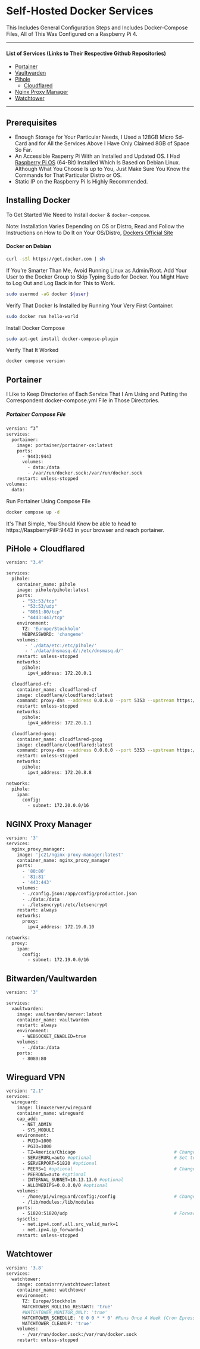 # Self-Hosted Docker Services
This Includes General Configuration Steps and Includes Docker-Compose Files, All of This Was Configured on a Raspberry Pi 4.

---

#### List of Services (Links to Their Respective Github Repositories)
* [Portainer](https://github.com/Portainer/Portainer)
* [Vaultwarden](https://github.com/Dani-Garcia/Vaultwarden)
* [Pihole](https://github.com/Pi-Hole/Pi-Hole)
  * [Cloudflared](https://github.com/Cloudflare/Cloudflared)
* [Nginx Proxy Manager](https://github.com/Nginxproxymanager/Nginx-Proxy-Manager)
* [Watchtower](https://github.com/Containrrr/Watchtower)

---

## Prerequisites
* Enough Storage for Your Particular Needs, I Used a 128GB Micro Sd-Card and for All the Services Above I Have Only Claimed 8GB of Space So Far.
* An Accessible Rasperry Pi With an Installed and Updated OS. I Had [Raspberry Pi OS](https://www.raspberrypi.com/Software/Operating-Systems/) (64-Bit) Installed Which Is Based on Debian Linux. Although What You Choose Is up to You, Just Make Sure You Know the Commands for That Particular Distro or OS.
* Static IP on the Raspberry Pi Is Highly Recommended.

## Installing Docker
To Get Started We Need to Install ```docker``` & ```docker-compose```.

Note: Installation Varies Depending on OS or Distro, Read and Follow the Instructions on How to Do It on Your OS/Distro, [Dockers Official Site](https://docs.docker.com/Desktop/Install/Debian/)
#### Docker on Debian 
``` Bash
curl -sSl https://get.docker.com | sh
```
If You’re Smarter Than Me, Avoid Running Linux as Admin/Root. Add Your User to the Docker Group to Skip Typing Sudo for Docker. You Might Have to Log Out and Log Back in for This to Work.
``` Bash
sudo usermod -aG docker ${user}
```
Verify That Docker Is Installed by Running Your Very First Container.
``` Bash
sudo docker run hello-world
```
Install Docker Compose 
``` Bash
sudo apt-get install docker-compose-plugin
```
Verify That It Worked
``` Bash
docker compose version
```

## Portainer
I Like to Keep Directories of Each Service That I Am Using and Putting the Correspondent docker-compose.yml File in Those Directories. 
##### Portainer Compose File
``` Bash
version: “3”
services:
  portainer:
    image: portainer/portainer-ce:latest
    ports:
      - 9443:9443
      volumes:
        - data:/data
        - /var/run/docker.sock:/var/run/docker.sock
    restart: unless-stopped
volumes:
  data:
```
Run Portainer Using Compose File
``` Bash
docker compose up -d
```
It's That Simple, You Should Know be able to head to https://RaspberryPiIP:9443 in your browser and reach portainer. 

## PiHole + Cloudflared
``` Bash
version: "3.4"

services:
  pihole:
    container_name: pihole
    image: pihole/pihole:latest
    ports:
      - "53:53/tcp"
      - "53:53/udp"
      - "8061:80/tcp"
      - "4443:443/tcp"
    environment:
      TZ: 'Europe/Stockholm'
      WEBPASSWORD: 'changeme'
    volumes:
       - './data/etc:/etc/pihole/'
       - './data/dnsmasq.d/:/etc/dnsmasq.d/'
    restart: unless-stopped
    networks:
      pihole:
        ipv4_address: 172.20.0.1

  cloudflared-cf:
    container_name: cloudflared-cf
    image: cloudflare/cloudflared:latest
    command: proxy-dns --address 0.0.0.0 --port 5353 --upstream https://1.1.1.1/dns-query --upstream https://1.0.0.1/dns-query
    restart: unless-stopped
    networks:
      pihole:
        ipv4_address: 172.20.1.1

  cloudflared-goog:
    container_name: cloudflared-goog
    image: cloudflare/cloudflared:latest
    command: proxy-dns --address 0.0.0.0 --port 5353 --upstream https://8.8.8.8/dns-query --upstream https://8.8.4.4/dns-query
    restart: unless-stopped
    networks:
      pihole:
        ipv4_address: 172.20.8.8

networks:
  pihole:
    ipam:
      config:
        - subnet: 172.20.0.0/16
```
## NGINX Proxy Manager
``` Bash
version: '3'
services:
  nginx_proxy_manager:
    image: 'jc21/nginx-proxy-manager:latest'
    container_name: nginx_proxy_manager
    ports:
      - '80:80'
      - '81:81'
      - '443:443'
    volumes:
      - ./config.json:/app/config/production.json
      - ./data:/data
      - ./letsencrypt:/etc/letsencrypt
    restart: always
    networks:
      proxy:
        ipv4_address: 172.19.0.10

networks:
  proxy:
    ipam:
      config:
        - subnet: 172.19.0.0/16
```
## Bitwarden/Vaultwarden
``` Bash
version: '3'

services:
  vaultwarden:
    image: vaultwarden/server:latest
    container_name: vaultwarden
    restart: always
    environment:
      - WEBSOCKET_ENABLED=true               
    volumes:
      - ./data:/data
    ports:
      - 8080:80                                 
```
## Wireguard VPN
``` Bash
version: "2.1"
services:
  wireguard:
    image: linuxserver/wireguard
    container_name: wireguard
    cap_add:
      - NET_ADMIN
      - SYS_MODULE
    environment:
      - PUID=1000
      - PGID=1000
      - TZ=America/Chicago                                     # Change this
      - SERVERURL=auto #optional                               # Set to automatically server's external IP   
      - SERVERPORT=51820 #optional
      - PEERS=1 #optional                                      # Change this to the number of clients needed
      - PEERDNS=auto #optional
      - INTERNAL_SUBNET=10.13.13.0 #optional
      - ALLOWEDIPS=0.0.0.0/0 #optional
    volumes:
      - /home/pi/wireguard/config:/config                      # Change this
      - /lib/modules:/lib/modules
    ports:
      - 51820:51820/udp                                        # Forward port 51820/udp on your router to the server IP
    sysctls:
      - net.ipv4.conf.all.src_valid_mark=1
      - net.ipv4.ip_forward=1
    restart: unless-stopped
```
## Watchtower
``` Bash
version: '3.8'
services:
  watchtower:
    image: containrrr/watchtower:latest
    container_name: watchtower
    environment:
      TZ: Europe/Stockholm                                                                               
      WATCHTOWER_ROLLING_RESTART: 'true'
      #WATCHTOWER_MONITOR_ONLY: 'true'
      WATCHTOWER_SCHEDULE: '0 0 0 * * 0' #Runs Once A Week (Cron Epression)
      WATCHTOWER_CLEANUP: 'true'
    volumes:
      - /var/run/docker.sock:/var/run/docker.sock
    restart: unless-stopped
```
